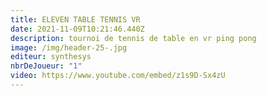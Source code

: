 ```yaml
---
title: ELEVEN TABLE TENNIS VR
date: 2021-11-09T10:21:46.440Z
description: tournoi de tennis de table en vr ping pong
image: /img/header-25-.jpg
editeur: synthesys
nbrDeJoueur: "1"
video: https://www.youtube.com/embed/z1s9D-Sx4zU
---
```

